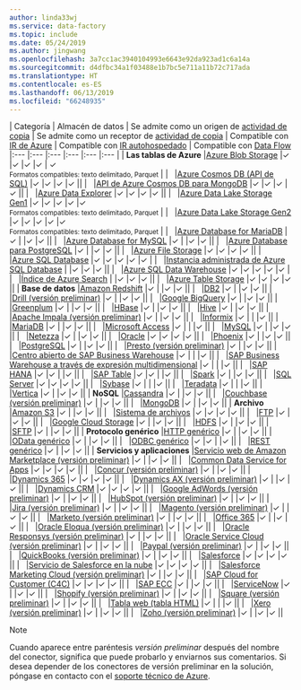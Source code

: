 ```yaml
---
author: linda33wj
ms.service: data-factory
ms.topic: include
ms.date: 05/24/2019
ms.author: jingwang
ms.openlocfilehash: 3a7cc1ac3940104993e6643e92da923ad1c6a14a
ms.sourcegitcommit: d4dfbc34a1f03488e1b7bc5e711a11b72c717ada
ms.translationtype: HT
ms.contentlocale: es-ES
ms.lasthandoff: 06/13/2019
ms.locfileid: "66248935"
---
```

| Categoría | Almacén de datos | Se admite como un origen de [actividad de copia](../articles/data-factory/copy-activity-overview.md) | Se admite como un receptor de [actividad de copia](../articles/data-factory/copy-activity-overview.md) | Compatible con [IR de Azure](../articles/data-factory/concepts-integration-runtime.md#azure-integration-runtime) | Compatible con [IR autohospedado](../articles/data-factory/concepts-integration-runtime.md#self-hosted-integration-runtime) | Compatible con [Data Flow](../articles/data-factory/concepts-data-flow-overview.md)
|:--- |:--- |:--- |:--- |:--- |:--- |
| **Las tablas de Azure** |[Azure Blob Storage](../articles/data-factory/connector-azure-blob-storage.md) |✓ |✓ |✓ |✓  | ✓ <br> <small>Formatos compatibles: texto delimitado, Parquet</small> |
| &nbsp; |[Azure Cosmos DB (API de SQL)](../articles/data-factory/connector-azure-cosmos-db.md) |✓ |✓ |✓ |✓  ||
| &nbsp; |[API de Azure Cosmos DB para MongoDB](../articles/data-factory/connector-azure-cosmos-db-mongodb-api.md) |✓ |✓ |✓ |✓  ||
| &nbsp; |[Azure Data Explorer](../articles/data-factory/connector-azure-data-explorer.md) |✓ |✓ |✓ |✓ ||
| &nbsp; |[Azure Data Lake Storage Gen1](../articles/data-factory/connector-azure-data-lake-store.md) |✓ |✓ |✓ |✓  |✓ <br> <small>Formatos compatibles: texto delimitado, Parquet</small> |
| &nbsp; |[Azure Data Lake Storage Gen2](../articles/data-factory/connector-azure-data-lake-storage.md) |✓ |✓ |✓ |✓  |✓ <br> <small>Formatos compatibles: texto delimitado, Parquet</small> |
| &nbsp; |[Azure Database for MariaDB](../articles/data-factory/connector-azure-database-for-mariadb.md) |✓ | |✓ |✓  ||
| &nbsp; |[Azure Database for MySQL](../articles/data-factory/connector-azure-database-for-mysql.md) |✓ | |✓ |✓  ||
| &nbsp; |[Azure Database para PostgreSQL](../articles/data-factory/connector-azure-database-for-postgresql.md) |✓ | |✓ |✓  ||
| &nbsp; |[Azure File Storage](../articles/data-factory/connector-azure-file-storage.md) |✓ |✓ |✓ |✓  ||
| &nbsp; |[Azure SQL Database](../articles/data-factory/connector-azure-sql-database.md) |✓ |✓ |✓ |✓  |✓  |
| &nbsp; |[Instancia administrada de Azure SQL Database](../articles/data-factory/connector-azure-sql-database-managed-insance.md) | |✓ |✓ |✓  ||
| &nbsp; |[Azure SQL Data Warehouse](../articles/data-factory/connector-azure-sql-data-warehouse.md) |✓ |✓ |✓ |✓  |✓  |
| &nbsp; |[Índice de Azure Search](../articles/data-factory/connector-azure-search.md) | |✓ |✓ |✓  ||
| &nbsp; |[Azure Table Storage](../articles/data-factory/connector-azure-table-storage.md) |✓ |✓ |✓ |✓  ||
| **Base de datos** |[Amazon Redshift](../articles/data-factory/connector-amazon-redshift.md) |✓ | |✓ |✓  ||
| &nbsp; |[DB2](../articles/data-factory/connector-db2.md) |✓ | |✓ |✓  ||
| &nbsp; |[Drill (versión preliminar)](../articles/data-factory/connector-drill.md) |✓ | |✓ |✓  ||
| &nbsp; |[Google BigQuery](../articles/data-factory/connector-google-bigquery.md) |✓ | |✓ |✓  ||
| &nbsp; |[Greenplum](../articles/data-factory/connector-greenplum.md) |✓ | |✓ |✓  ||
| &nbsp; |[HBase](../articles/data-factory/connector-hbase.md) |✓ | |✓ |✓  ||
| &nbsp; |[Hive](../articles/data-factory/connector-hive.md) |✓ | |✓ |✓  ||
| &nbsp; |[Apache Impala (versión preliminar)](../articles/data-factory/connector-impala.md) |✓ | |✓ |✓  ||
| &nbsp; |[Informix](../articles/data-factory/connector-odbc.md#ibm-informix-source) |✓ | | |✓  ||
| &nbsp; |[MariaDB](../articles/data-factory/connector-mariadb.md) |✓ | |✓ |✓  ||
| &nbsp; |[Microsoft Access](../articles/data-factory/connector-odbc.md#microsoft-access-source) |✓ | | |✓  ||
| &nbsp; |[MySQL](../articles/data-factory/connector-mysql.md) |✓ | |✓ |✓  ||
| &nbsp; |[Netezza](../articles/data-factory/connector-netezza.md) |✓ | |✓ |✓  ||
| &nbsp; |[Oracle](../articles/data-factory/connector-oracle.md) |✓ |✓ |✓ |✓  ||
| &nbsp; |[Phoenix](../articles/data-factory/connector-phoenix.md) |✓ | |✓ |✓  ||
| &nbsp; |[PostgreSQL](../articles/data-factory/connector-postgresql.md) |✓ | |✓ |✓  ||
| &nbsp; |[Presto (versión preliminar)](../articles/data-factory/connector-presto.md) |✓ | |✓ |✓  ||
| &nbsp; |[Centro abierto de SAP Business Warehouse](../articles/data-factory/connector-sap-business-warehouse-open-hub.md) |✓ | | |✓  ||
| &nbsp; |[SAP Business Warehouse a través de expresión multidimensional](../articles/data-factory/connector-sap-business-warehouse.md) |✓ | | |✓  ||
| &nbsp; |[SAP HANA](../articles/data-factory/connector-sap-hana.md) |✓ |✓ | |✓  ||
| &nbsp; |[SAP Table](../articles/data-factory/connector-sap-table.md) |✓ |✓ | |✓  ||
| &nbsp; |[Spark](../articles/data-factory/connector-spark.md) |✓ | |✓ |✓  ||
| &nbsp; |[SQL Server](../articles/data-factory/connector-sql-server.md) |✓ |✓ |✓ |✓  ||
| &nbsp; |[Sybase](../articles/data-factory/connector-sybase.md) |✓ | | |✓  ||
| &nbsp; |[Teradata](../articles/data-factory/connector-teradata.md) |✓ | | |✓  ||
| &nbsp; |[Vertica](../articles/data-factory/connector-vertica.md) |✓ | |✓ |✓  ||
| **NoSQL** |[Cassandra](../articles/data-factory/connector-cassandra.md) |✓ | |✓ |✓  ||
| &nbsp; |[Couchbase (versión preliminar)](../articles/data-factory/connector-couchbase.md) |✓ | |✓ |✓  ||
| &nbsp; |[MongoDB](../articles/data-factory/connector-mongodb.md) |✓ | |✓ |✓  ||
| **Archivo** |[Amazon S3](../articles/data-factory/connector-amazon-simple-storage-service.md) |✓ | |✓ |✓  ||
| &nbsp; |[Sistema de archivos](../articles/data-factory/connector-file-system.md) |✓ |✓ |✓ |✓  ||
| &nbsp; |[FTP](../articles/data-factory/connector-ftp.md) |✓ | |✓ |✓  ||
| &nbsp; |[Google Cloud Storage](../articles/data-factory/connector-google-cloud-storage.md) |✓ | |✓ |✓  ||
| &nbsp; |[HDFS](../articles/data-factory/connector-hdfs.md) |✓ | |✓ |✓  ||
| &nbsp; |[SFTP](../articles/data-factory/connector-sftp.md) |✓ | |✓ |✓  ||
| **Protocolo genérico** |[HTTP genérico](../articles/data-factory/connector-http.md) |✓ | |✓ |✓  ||
| &nbsp; |[OData genérico](../articles/data-factory/connector-odata.md) |✓ | |✓ |✓  ||
| &nbsp; |[ODBC genérico](../articles/data-factory/connector-odbc.md) |✓ |✓ | |✓  ||
| &nbsp; |[REST genérico](../articles/data-factory/connector-rest.md) |✓ | |✓ |✓  ||
| **Servicios y aplicaciones** |[Servicio web de Amazon Marketplace (versión preliminar)](../articles/data-factory/connector-amazon-marketplace-web-service.md) |✓ | |✓ |✓  ||
| &nbsp; |[Common Data Service for Apps](../articles/data-factory/connector-dynamics-crm-office-365.md) |✓ |✓ |✓ |✓  ||
| &nbsp; |[Concur (versión preliminar)](../articles/data-factory/connector-concur.md) |✓ | |✓ |✓  ||
| &nbsp; |[Dynamics 365](../articles/data-factory/connector-dynamics-crm-office-365.md) |✓ |✓ |✓ |✓  ||
| &nbsp; |[Dynamics AX (versión preliminar)](../articles/data-factory/connector-dynamics-ax.md) |✓ | |✓ |✓  ||
| &nbsp; |[Dynamics CRM](../articles/data-factory/connector-dynamics-crm-office-365.md) |✓ |✓ |✓ |✓  ||
| &nbsp; |[Google AdWords (versión preliminar)](../articles/data-factory/connector-google-adwords.md) |✓ | |✓ |✓  ||
| &nbsp; |[HubSpot (versión preliminar)](../articles/data-factory/connector-hubspot.md) |✓ | |✓ |✓  ||
| &nbsp; |[Jira (versión preliminar)](../articles/data-factory/connector-jira.md) |✓ | |✓ |✓  ||
| &nbsp; |[Magento (versión preliminar)](../articles/data-factory/connector-magento.md) |✓ | |✓ |✓  ||
| &nbsp; |[Marketo (versión preliminar)](../articles/data-factory/connector-marketo.md) |✓ | |✓ |✓  ||
| &nbsp; |[Office 365](../articles/data-factory/connector-office-365.md) |✓ | |✓ |✓  ||
| &nbsp; |[Oracle Eloqua (versión preliminar)](../articles/data-factory/connector-oracle-eloqua.md) |✓ | |✓ |✓  ||
| &nbsp; |[Oracle Responsys (versión preliminar)](../articles/data-factory/connector-oracle-responsys.md) |✓ | |✓ |✓  ||
| &nbsp; |[Oracle Service Cloud (versión preliminar)](../articles/data-factory/connector-oracle-service-cloud.md) |✓ | |✓ |✓  ||
| &nbsp; |[Paypal (versión preliminar)](../articles/data-factory/connector-paypal.md) |✓ | |✓ |✓  ||
| &nbsp; |[QuickBooks (versión preliminar)](../articles/data-factory/connector-quickbooks.md) |✓ | |✓ |✓  ||
| &nbsp; |[Salesforce](../articles/data-factory/connector-salesforce.md) |✓ |✓ |✓ |✓  ||
| &nbsp; |[Servicio de Salesforce en la nube](../articles/data-factory/connector-salesforce.md) |✓ |✓ |✓ |✓  ||
| &nbsp; |[Salesforce Marketing Cloud (versión preliminar)](../articles/data-factory/connector-salesforce-marketing-cloud.md) |✓ | |✓ |✓  ||
| &nbsp; |[SAP Cloud for Customer (C4C)](../articles/data-factory/connector-sap-cloud-for-customer.md) |✓ |✓ |✓ |✓  ||
| &nbsp; |[SAP ECC](../articles/data-factory/connector-sap-ecc.md) |✓ | |✓ |✓ ||
| &nbsp; |[ServiceNow](../articles/data-factory/connector-servicenow.md) |✓ | |✓ |✓  ||
| &nbsp; |[Shopify (versión preliminar)](../articles/data-factory/connector-shopify.md) |✓ | |✓ |✓  ||
| &nbsp; |[Square (versión preliminar)](../articles/data-factory/connector-square.md) |✓ | |✓ |✓  ||
| &nbsp; |[Tabla web (tabla HTML)](../articles/data-factory/connector-web-table.md) |✓ | | |✓  ||
| &nbsp; |[Xero (versión preliminar)](../articles/data-factory/connector-xero.md) |✓ | |✓ |✓  ||
| &nbsp; |[Zoho (versión preliminar)](../articles/data-factory/connector-zoho.md) |✓ | |✓ |✓  ||

> [!NOTE]
> Cuando aparece entre paréntesis *versión preliminar* después del nombre del conector, significa que puede probarlo y enviarnos sus comentarios.  Si desea depender de los conectores de versión preliminar en la solución, póngase en contacto con el [soporte técnico de Azure](https://azure.microsoft.com/support/).

